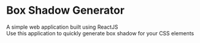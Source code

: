 # Box Shadow Generator
A simple web application built using ReactJS  
Use this application to quickly generate box shadow for your CSS elements

